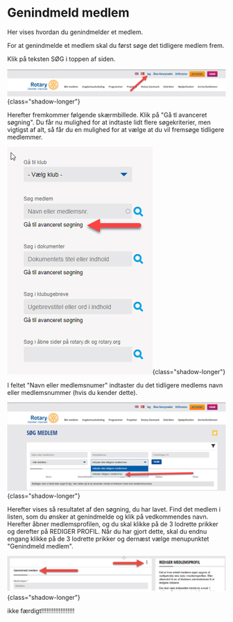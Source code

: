# Genindmeld medlem

Her vises hvordan du genindmelder et medlem.

For at genindmelde et medlem skal du først søge det tidligere medlem frem.

Klik på teksten SØG i toppen af siden.

![Genindmeld medlem](images/genindmeld004.jpg){class="shadow-longer"} 


Herefter fremkommer følgende skærmbillede. Klik på "Gå tl avanceret søgning".
Du får nu mulighed for at indtaste lidt flere søgekriterier, men vigtigst af alt, så får du en mulighed for at vælge at du vil fremsøge tidligere medlemmer.



![Genindmeld medlem](images/genindmeld001.jpg){class="shadow-longer"} 

I feltet "Navn eller medlemsnumer" indtaster du det tidligere medlems navn eller medlemsnummer (hvis du kender dette).

![Genindmeld medlem](images/genindmeld003.jpg){class="shadow-longer"} 

Herefter vises så resultatet af den søgning, du har lavet. Find det medlem i listen, som du ønsker at genindmelde og klik på vedkommendes navn.
Herefter åbner medlemsprofilen, og du skal klikke på de 3 lodrette prikker og derefter på REDIGER PROFIL.
Når du har gjort dette, skal du endnu engang klikke på de 3 lodrette prikker og dernæst vælge menupunktet "Genindmeld medlem".


![Genindmeld medlem](images/genindmeld005.jpg){class="shadow-longer"} 

ikke færdigt!!!!!!!!!!!!!!!!!!!
